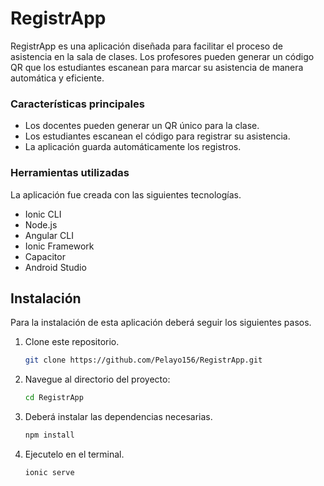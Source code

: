 # RegistrApp

RegistrApp es una aplicación diseñada para facilitar el proceso de asistencia en la sala de clases.  Los profesores pueden generar un código QR que los estudiantes escanean para marcar su asistencia de manera automática y eficiente.


### Características principales

- Los docentes pueden generar un QR único para la clase.
- Los estudiantes escanean el código para registrar su asistencia.
- La aplicación guarda automáticamente los registros.

### Herramientas utilizadas
La aplicación fue creada con las siguientes tecnologías.
- Ionic CLI
- Node.js
- Angular CLI
- Ionic Framework
- Capacitor
- Android Studio

## Instalación
Para la instalación de esta aplicación deberá seguir los siguientes pasos. 

1. Clone este repositorio.
   ```bash
   git clone https://github.com/Pelayo156/RegistrApp.git
   ```
2. Navegue al directorio del proyecto:
   ```bash
   cd RegistrApp
   ```
3. Deberá instalar las dependencias necesarias.
   ```bash
   npm install
   ```
4. Ejecutelo en el terminal.
   ```bash
   ionic serve
   ```
